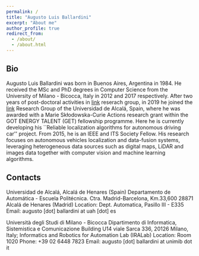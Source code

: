 ```yaml
---
permalink: /
title: "Augusto Luis Ballardini"
excerpt: "About me"
author_profile: true
redirect_from: 
  - /about/
  - /about.html
---
```


Bio
------

Augusto Luis Ballardini was born in Buenos Aires, Argentina in 1984. He received the MSc and PhD degrees in Computer Science from the University of Milano - Bicocca, Italy in 2012 and 2017 respectively. After two years of post-doctoral activities in [link](http://www.ira.disco.unimib.it "IRALAB") reserach group, in 2019 he joined the [link](http://invett.es "INVETT") Research Group of the Universidad de Alcalá, Spain, where he was awarded with a Marie Skłodowska-Curie Actions research grant within the GOT ENERGY TALENT (GET) fellowship programme. Here he is currently developing his ``Reliable localization algorithms for autonomous driving car'' project. From 2015, he is an IEEE and ITS Society Fellow. His research focuses on autonomous vehicles localization and data-fusion systems, leveraging heterogeneous data sources such as digital maps, LiDAR and images data together with computer vision and machine learning algorithms.

Contacts
------

Universidad de Alcalá, Alcalá de Henares (Spain) Departamento de Automática - Escuela Politécnica. Ctra. Madrid-Barcelona, Km.33,600 28871 Alcalá de Henares (Madrid) Location: Dept. Automatica, Pasillo III - E335 Email: augusto [dot] ballardini at uah [dot] es

Università degli Studi di Milano - Bicocca Dipartimento di Informatica, Sistemistica e Comunicazione Building U14 viale Sarca 336, 20126 Milano, Italy; Informatics and Robotics for Automation Lab (IRALab) Location: Room 1020 Phone: +39 02 6448 7823 Email: augusto [dot] ballardini at unimib dot it

